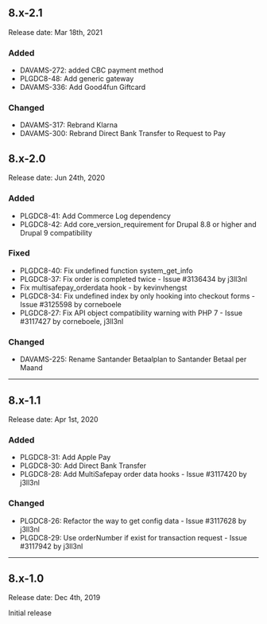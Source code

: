## 8.x-2.1
Release date: Mar 18th, 2021

### Added
+ DAVAMS-272: added CBC payment method
+ PLGDC8-48: Add generic gateway
+ DAVAMS-336: Add Good4fun Giftcard

### Changed
+ DAVAMS-317: Rebrand Klarna
+ DAVAMS-300: Rebrand Direct Bank Transfer to Request to Pay

## 8.x-2.0
Release date: Jun 24th, 2020

### Added
+ PLGDC8-41: Add Commerce Log dependency
+ PLGDC8-42: Add core_version_requirement for Drupal 8.8 or higher and Drupal 9 compatibility

### Fixed
+ PLGDC8-40: Fix undefined function system_get_info
+ PLGDC8-37: Fix order is completed twice - Issue #3136434 by j3ll3nl
+ Fix multisafepay_orderdata hook - by kevinvhengst
+ PLGDC8-34: Fix undefined index by only hooking into checkout forms - Issue #3125598 by corneboele
+ PLGDC8-27: Fix API object compatibility warning with PHP 7 - Issue #3117427 by corneboele, j3ll3nl

### Changed
+ DAVAMS-225: Rename Santander Betaalplan to Santander Betaal per Maand

***

## 8.x-1.1
Release date: Apr 1st, 2020

### Added
+ PLGDC8-31: Add Apple Pay
+ PLGDC8-30: Add Direct Bank Transfer
+ PLGDC8-28: Add MultiSafepay order data hooks - Issue #3117420 by j3ll3nl

### Changed
+ PLGDC8-26: Refactor the way to get config data - Issue #3117628 by j3ll3nl
+ PLGDC8-29: Use orderNumber if exist for transaction request - Issue #3117942 by j3ll3nl

***

## 8.x-1.0
Release date: Dec 4th, 2019

Initial release
